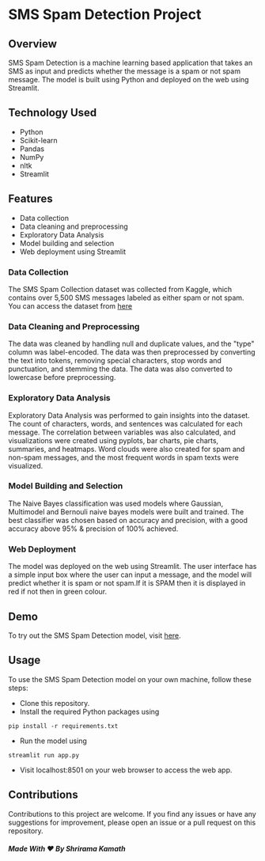 # SMS Spam Detection Project

## Overview
SMS Spam Detection is a machine learning based application that takes an SMS as input and predicts whether the message is a spam or not spam message. The model is built using Python and deployed on the web using Streamlit.

## Technology Used
- Python
- Scikit-learn
- Pandas
- NumPy
- nltk
- Streamlit

## Features
- Data collection
- Data cleaning and preprocessing
- Exploratory Data Analysis
- Model building and selection
- Web deployment using Streamlit

### Data Collection
The SMS Spam Collection dataset was collected from Kaggle, which contains over 5,500 SMS messages labeled as either spam or not spam.
You can access the dataset from [here](https://www.kaggle.com/datasets/uciml/sms-spam-collection-dataset)

### Data Cleaning and Preprocessing
The data was cleaned by handling null and duplicate values, and the "type" column was label-encoded. The data was then preprocessed by converting the text into tokens, removing special characters, stop words and punctuation, and stemming the data. The data was also converted to lowercase before preprocessing.

### Exploratory Data Analysis
Exploratory Data Analysis was performed to gain insights into the dataset. The count of characters, words, and sentences was calculated for each message. The correlation between variables was also calculated, and visualizations were created using pyplots, bar charts, pie charts, summaries, and heatmaps. Word clouds were also created for spam and non-spam messages, and the most frequent words in spam texts were visualized.

### Model Building and Selection
The Naive Bayes classification was used models where Gaussian, Multimodel and Bernouli naive bayes models were built and trained. The best classifier was chosen based on accuracy and precision, with a good accuracy above 95% & precision of 100% achieved.

### Web Deployment
The model was deployed on the web using Streamlit. The user interface has a simple input box where the user can input a message, and the model will predict whether it is spam or not spam.If it is SPAM then it is displayed in red if not then in green colour.

## Demo
To try out the SMS Spam Detection model, visit [here](https://smsspamdetectionmodel.streamlit.app/).

## Usage
To use the SMS Spam Detection model on your own machine, follow these steps:

+ Clone this repository.
+ Install the required Python packages using 
```
pip install -r requirements.txt
```
+ Run the model using 
```
streamlit run app.py
```
+ Visit localhost:8501 on your web browser to access the web app.

## Contributions
Contributions to this project are welcome. If you find any issues or have any suggestions for improvement, please open an issue or a pull request on this repository.

##### Made With ❤️ By Shrirama Kamath